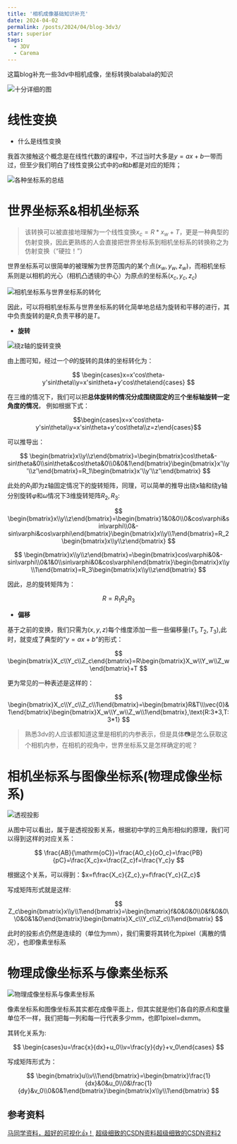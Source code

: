 ```yaml
---
title: '相机成像基础知识补充'
date: 2024-04-02
permalink: /posts/2024/04/blog-3dv3/
star: superior
tags:
  - 3DV
  - Carema
---
```




这篇blog补充一些3dv中相机成像，坐标转换balabala的知识

![十分详细的图](/images/blog/Blog3dv/3dv3/image-14.png)

# 线性变换

* 什么是线性变换

我首次接触这个概念是在线性代数的课程中，不过当时大多是$y = ax+b$一带而过，但至少我们明白了线性变换公式中的$a$和$b$都是对应的矩阵；

![各种坐标系的总结](/images/blog/Blog3dv/3dv3/image-13.png)

# 世界坐标系&相机坐标系

> 该转换可以被直接地理解为一个线性变换$x_{c} = R * x_{w} + T$，更是一种典型的仿射变换，因此更熟练的人会直接把世界坐标系到相机坐标系的转换称之为仿射变换（“硬拉！”）

世界坐标系可以很简单的被理解为世界范围内的某个点$(x_{w},y_{w},z_{w})$，而相机坐标系则是以相机的光心（相机凸透镜的中心）为原点的坐标系$(x_{c},y_{c},z_{c})$

![相机坐标系与世界坐标系的转化](/images/blog/Blog3dv/3dv3/image-15.png)

因此，可以将相机坐标系与世界坐标系的转化简单地总结为旋转和平移的进行，其中负责旋转的是$R$,负责平移的是$T$。

* **旋转**

![绕z轴的旋转变换](/images/blog/Blog3dv/3dv3/image-16.png)

由上图可知，经过一个$\theta$的旋转的具体的坐标转化为：

$$
\begin{cases}x=x'cos\theta-y'sin\theta\\y=x'sin\theta+y'cos\theta\end{cases}
$$

在三维的情况下，我们可以把**总体旋转的情况分成围绕固定的三个坐标轴旋转一定角度的情况**，
例如根据下式：

$$\begin{cases}x=x'cos\theta-y'sin\theta\\y=x'sin\theta+y'cos\theta\\z=z\end{cases}$$

可以推导出：

$$
\begin{bmatrix}x\\y\\z\end{bmatrix}=\begin{bmatrix}cos\theta&-sin\theta&0\\sin\theta&cos\theta&0\\0&0&1\end{bmatrix}\begin{bmatrix}x'\\y'\\z'\end{bmatrix}=R_1\begin{bmatrix}x'\\y'\\z'\end{bmatrix}
$$

此处的$R_{1}$即为z轴固定情况下的旋转矩阵，同理，可以简单的推导出绕x轴和绕y轴分别旋转$\varphi$和$\omega$情况下3维旋转矩阵$R_{2},R_{3}$:

$$
\begin{bmatrix}x\\y\\z\end{bmatrix}=\begin{bmatrix}1&0&0\\0&cos\varphi&sin\varphi\\0&-sin\varphi&cos\varphi\end{bmatrix}\begin{bmatrix}x\\y\\1\end{bmatrix}=R_2\begin{bmatrix}x\\y\\z\end{bmatrix}
$$

$$
\begin{bmatrix}x\\y\\z\end{bmatrix}=\begin{bmatrix}cos\varphi&0&-sin\varphi\\0&1&0\\sin\varphi&0&cos\varphi\end{bmatrix}\begin{bmatrix}x\\y\\1\end{bmatrix}=R_3\begin{bmatrix}x\\y\\z\end{bmatrix}
$$

因此，总的旋转矩阵为：

$$
R = R_{1}R_{2}R_{3}
$$

* **偏移**

基于之前的变换，我们只需为$(x,y,z)$每个维度添加一些一些偏移量$(T_{1},T_{2},T_{3})$,此时，就变成了典型的“$y=ax+b$”的形式：

$$
\begin{bmatrix}X_c\\Y_c\\Z_c\end{bmatrix}=R\begin{bmatrix}X_w\\Y_w\\Z_w\end{bmatrix}+T
$$

更为常见的一种表述是这样的：

$$
\begin{bmatrix}X_c\\Y_c\\Z_c\\1\end{bmatrix}=\begin{bmatrix}R&T\\\vec{0}&1\end{bmatrix}\begin{bmatrix}X_w\\Y_w\\Z_w\\1\end{bmatrix},\text{R:3*3,T:3*1}
$$

> 熟悉3dv的人应该都知道这里是相机的内参表示，但是具体📷是怎么获取这个相机内参，在相机的视角中，世界坐标系又是怎样确定的呢？

# 相机坐标系与图像坐标系(物理成像坐标系)

![透视投影](image-9.png)

从图中可以看出，属于是透视投影关系，根据初中学的三角形相似的原理，我们可以得到这样的对应关系：

$$
\frac{AB}{\mathrm{oC}}=\frac{AO_c}{oO_c}=\frac{PB}{pC}=\frac{X_c}x=\frac{Z_c}f=\frac{Y_c}y
$$

根据这个关系，可以得到：$x=f\frac{X_c}{Z_c},y=f\frac{Y_c}{Z_c}$

写成矩阵形式就是这样:

$$
Z_c\begin{bmatrix}x\\y\\1\end{bmatrix}=\begin{bmatrix}f&0&0&0\\0&f&0&0\\0&0&1&0\end{bmatrix}\begin{bmatrix}X_c\\Y_c\\Z_c\\1\end{bmatrix}
$$

此时的投影点仍然是连续的（单位为mm），我们需要将其转化为pixel（离散的情况），也即像素坐标系

# 物理成像坐标系与像素坐标系

![物理成像坐标系与像素坐标系](image-10.png)

像素坐标系和图像坐标系其实都在成像平面上，但其实就是他们各自的原点和度量单位不一样，我们把每一列和每一行代表多少mm，也即1pixel=dxmm。

其转化关系为:

$$
\begin{cases}u=\frac{x}{dx}+u_0\\v=\frac{y}{dy}+v_0\end{cases}
$$

写成矩阵形式为：

$$
\begin{bmatrix}u\\v\\1\end{bmatrix}=\begin{bmatrix}\frac{1}{dx}&0&u_0\\0&\frac{1}{dy}&v_0\\0&0&1\end{bmatrix}\begin{bmatrix}x\\y\\1\end{bmatrix}
$$





## 参考资料

[马同学资料，超好的可视化👍！](https://www.matongxue.com/madocs/244/)
[超级细致的CSDN资料](https://blog.csdn.net/lyhbkz/article/details/82254069)[超级细致的CSDN资料2](https://blog.csdn.net/MengYa_Dream/article/details/120233806)